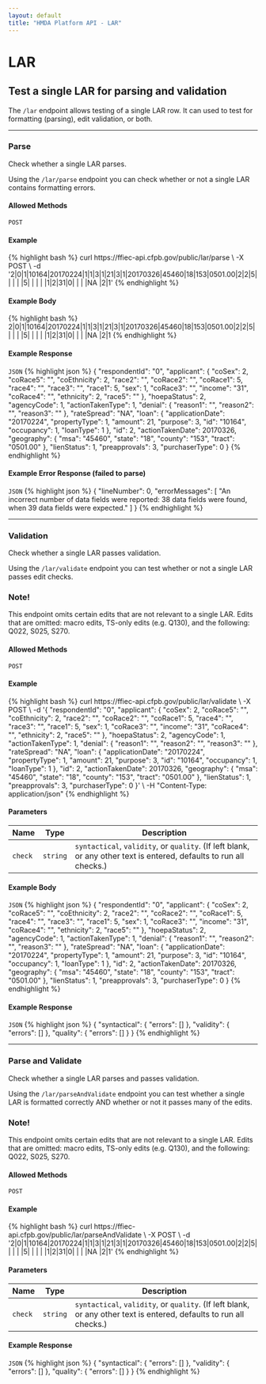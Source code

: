 ```yaml
---
layout: default
title: "HMDA Platform API - LAR"
---
```


<hgroup>
  <h1>LAR</h1>
  <h2>Test a single LAR for parsing and validation</h2>
  <p class="usa-font-lead">The <code>/lar</code> endpoint allows testing of a single LAR row. It can used to test for formatting (parsing), edit validation, or both.</p>
</hgroup>

---

<hgroup>
  <h3 id="parse">Parse</h3>
  <p class="usa-font-lead">Check whether a single LAR parses.</p>
  <p>Using the <code>/lar/parse</code> endpoint you can check whether or not a single LAR contains formatting errors.</p>
</hgroup>

<h4>Allowed Methods</h4>
<code>POST</code>

<h4>Example</h4>
{% highlight bash %}
curl https://ffiec-api.cfpb.gov/public/lar/parse \
  -X POST \
  -d '2|0|1|10164|20170224|1|1|3|1|21|3|1|20170326|45460|18|153|0501.00|2|2|5| | | | |5| | | | |1|2|31|0| | | |NA   |2|1' 
{% endhighlight %}

<h4>Example Body</h4>
{% highlight bash %}
2|0|1|10164|20170224|1|1|3|1|21|3|1|20170326|45460|18|153|0501.00|2|2|5| | | | |5| | | | |1|2|31|0| | | |NA   |2|1
{% endhighlight %}

<h4>Example Response</h4>
<section class="code-block">
<code>JSON</code>
{% highlight json %}
{
  "respondentId": "0",
  "applicant": {
    "coSex": 2,
    "coRace5": "",
    "coEthnicity": 2,
    "race2": "",
    "coRace2": "",
    "coRace1": 5,
    "race4": "",
    "race3": "",
    "race1": 5,
    "sex": 1,
    "coRace3": "",
    "income": "31",
    "coRace4": "",
    "ethnicity": 2,
    "race5": ""
  },
  "hoepaStatus": 2,
  "agencyCode": 1,
  "actionTakenType": 1,
  "denial": {
    "reason1": "",
    "reason2": "",
    "reason3": ""
  },
  "rateSpread": "NA",
  "loan": {
    "applicationDate": "20170224",
    "propertyType": 1,
    "amount": 21,
    "purpose": 3,
    "id": "10164",
    "occupancy": 1,
    "loanType": 1
  },
  "id": 2,
  "actionTakenDate": 20170326,
  "geography": {
    "msa": "45460",
    "state": "18",
    "county": "153",
    "tract": "0501.00"
  },
  "lienStatus": 1,
  "preapprovals": 3,
  "purchaserType": 0
}
{% endhighlight %}
</section>

<h4>Example Error Response (failed to parse)</h4>
<section class="code-block">
<code>JSON</code>
{% highlight json %}
{
  "lineNumber": 0,
  "errorMessages": [
    "An incorrect number of data fields were reported: 38 data fields were found, when 39 data fields were expected."
  ]
}
{% endhighlight %}
</section>

---

<hgroup>
  <h3 id="validate">Validation</h3>
  <p class="usa-font-lead">Check whether a single LAR passes validation.</p>
  <p>Using the <code>/lar/validate</code> endpoint you can test whether or not a single LAR passes edit checks.</p>
</hgroup>

<div class="usa-alert usa-alert-info">
  <div class="usa-alert-body">
    <h3 class="usa-alert-heading">Note!</h3>
    <p class="usa-alert-text">This endpoint omits certain edits that are not relevant to a single LAR. Edits that are omitted: macro edits, TS-only edits (e.g. Q130), and the following: Q022, S025, S270.</p>
  </div>
</div>


<h4>Allowed Methods</h4>
<code>POST</code>

<h4>Example</h4>
{% highlight bash %}
curl https://ffiec-api.cfpb.gov/public/lar/validate \
  -X POST \
  -d '{
    "respondentId": "0",
    "applicant": {
      "coSex": 2,
      "coRace5": "",
      "coEthnicity": 2,
      "race2": "",
      "coRace2": "",
      "coRace1": 5,
      "race4": "",
      "race3": "",
      "race1": 5,
      "sex": 1,
      "coRace3": "",
      "income": "31",
      "coRace4": "",
      "ethnicity": 2,
      "race5": ""
    },
    "hoepaStatus": 2,
    "agencyCode": 1,
    "actionTakenType": 1,
    "denial": {
      "reason1": "",
      "reason2": "",
      "reason3": ""
    },
    "rateSpread": "NA",
    "loan": {
      "applicationDate": "20170224",
      "propertyType": 1,
      "amount": 21,
      "purpose": 3,
      "id": "10164",
      "occupancy": 1,
      "loanType": 1
    },
    "id": 2,
    "actionTakenDate": 20170326,
    "geography": {
      "msa": "45460",
      "state": "18",
      "county": "153",
      "tract": "0501.00"
    },
    "lienStatus": 1,
    "preapprovals": 3,
    "purchaserType": 0
  }' \
  -H "Content-Type: application/json"
{% endhighlight %}

<h4>Parameters</h4>
<table>
  <thead>
    <tr>
      <th>Name</th>
      <th>Type</th>
      <th>Description</th>
    </tr>
  </thead>
  <tbody>
    <tr>
      <td><code>check</code></td>
      <td><code>string</code></td>
      <td><code>syntactical</code>, <code>validity</code>, or <code>quality</code>. (If left blank, or any other text is entered, defaults to run all checks.)</td>
    </tr>
  </tbody>
</table>

<h4>Example Body</h4>
<section class="code-block">
<code>JSON</code>
{% highlight json %}
{
  "respondentId": "0",
  "applicant": {
    "coSex": 2,
    "coRace5": "",
    "coEthnicity": 2,
    "race2": "",
    "coRace2": "",
    "coRace1": 5,
    "race4": "",
    "race3": "",
    "race1": 5,
    "sex": 1,
    "coRace3": "",
    "income": "31",
    "coRace4": "",
    "ethnicity": 2,
    "race5": ""
  },
  "hoepaStatus": 2,
  "agencyCode": 1,
  "actionTakenType": 1,
  "denial": {
    "reason1": "",
    "reason2": "",
    "reason3": ""
  },
  "rateSpread": "NA",
  "loan": {
    "applicationDate": "20170224",
    "propertyType": 1,
    "amount": 21,
    "purpose": 3,
    "id": "10164",
    "occupancy": 1,
    "loanType": 1
  },
  "id": 2,
  "actionTakenDate": 20170326,
  "geography": {
    "msa": "45460",
    "state": "18",
    "county": "153",
    "tract": "0501.00"
  },
  "lienStatus": 1,
  "preapprovals": 3,
  "purchaserType": 0
}
{% endhighlight %}
</section>

<h4>Example Response</h4>
<section class="code-block">
<code>JSON</code>
{% highlight json %}
{
  "syntactical": {
    "errors": []
  },
  "validity": {
    "errors": []
  },
  "quality": {
    "errors": []
  }
}
{% endhighlight %}
</section>

---

<hgroup>
  <h3 id="parseAndValidate">Parse and Validate</h3>
  <p class="usa-font-lead">Check whether a single LAR parses and passes validation.</p>
  <p>Using the <code>/lar/parseAndValidate</code> endpoint you can test whether a single LAR is formatted correctly AND whether or not it passes many of the edits.</p>
</hgroup>

<div class="usa-alert usa-alert-info">
  <div class="usa-alert-body">
    <h3 class="usa-alert-heading">Note!</h3>
    <p class="usa-alert-text">This endpoint omits certain edits that are not relevant to a single LAR. Edits that are omitted: macro edits, TS-only edits (e.g. Q130), and the following: Q022, S025, S270.</p>
  </div>
</div>

<h4>Allowed Methods</h4>
<code>POST</code>

<h4>Example</h4>
{% highlight bash %}
curl https://ffiec-api.cfpb.gov/public/lar/parseAndValidate \
  -X POST \
  -d '2|0|1|10164|20170224|1|1|3|1|21|3|1|20170326|45460|18|153|0501.00|2|2|5| | | | |5| | | | |1|2|31|0| | | |NA   |2|1' 
{% endhighlight %}

<h4>Parameters</h4>
<table>
  <thead>
    <tr>
      <th>Name</th>
      <th>Type</th>
      <th>Description</th>
    </tr>
  </thead>
  <tbody>
    <tr>
      <td><code>check</code></td>
      <td><code>string</code></td>
      <td><code>syntactical</code>, <code>validity</code>, or <code>quality</code>. (If left blank, or any other text is entered, defaults to run all checks.)</td>
    </tr>
  </tbody>
</table>

<h4>Example Response</h4>
<section class="code-block">
<code>JSON</code>
{% highlight json %}
{
  "syntactical": {
    "errors": []
  },
  "validity": {
    "errors": []
  },
  "quality": {
    "errors": []
  }
}
{% endhighlight %}
</section>